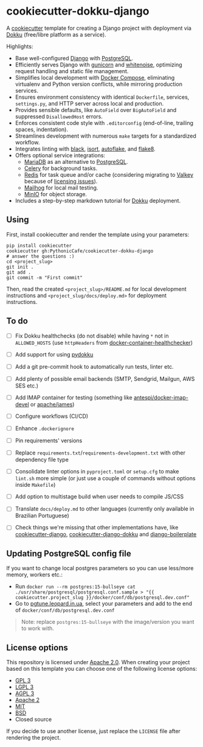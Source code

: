 # cookiecutter-dokku-django

A [cookiecutter](https://cookiecutter.readthedocs.io/) template for creating a Django project with deployment via
[Dokku](https://dokku.com/) (free/libre platform as a service).

Highlights:

- Base well-configured [Django](https://www.djangoproject.com/) with [PostgreSQL](https://postgres.org/).
- Efficiently serves Django with [gunicorn](https://gunicorn.org/) and
  [whitenoise](https://whitenoise.readthedocs.io/), optimizing request handling and static file management.
- Simplifies local development with [Docker Compose](https://docs.docker.com/compose/), eliminating virtualenv and
  Python version conflicts, while mirroring production services.
- Ensures environment consistency with identical `Dockerfile`, services, `settings.py`, and HTTP server across local
  and production.
- Provides sensible defaults, like `AutoField` over `BigAutoField` and suppressed `DisallowedHost` errors.
- Enforces consistent code style with `.editorconfig` (end-of-line, trailing spaces, indentation).
- Streamlines development with numerous `make` targets for a standardized workflow.
- Integrates linting with [black](https://black.readthedocs.io/en/stable/), [isort](https://pycqa.github.io/isort/),
  [autoflake](https://pypi.org/project/autoflake/), and [flake8](https://flake8.pycqa.org/en/latest/).
- Offers optional service integrations:
  - [MariaDB](https://mariadb.org/) as an alternative to [PostgreSQL](https://postgres.org/).
  - [Celery](https://docs.celeryq.dev/en/stable/) for background tasks.
  - [Redis](https://redis.io/) for task queue and/or cache (considering migrating to [Valkey](https://valkey.io/)
    because of [licensing
issues](https://arstechnica.com/information-technology/2024/04/redis-license-change-and-forking-are-a-mess-that-everybody-can-feel-bad-about/)).
  - [Mailhog](https://github.com/mailhog/MailHog) for local mail testing.
  - [MinIO](https://min.io/) for object storage.
- Includes a step-by-step markdown tutorial for [Dokku](https://dokku.com/) deployment.

## Using

First, install cookiecutter and render the template using your parameters:

```shell
pip install cookiecutter
cookiecutter gh:PythonicCafe/cookiecutter-dokku-django
# answer the questions :)
cd <project_slug>
git init .
git add .
git commit -m "First commit"
```

Then, read the created `<project_slug>/README.md` for local development instructions and
`<project_slug/docs/deploy.md>` for deployment instructions.


## To do

- [ ] Fix Dokku healthchecks (do not disable) while having `*` not in `ALLOWED_HOSTS` (use `httpHeaders` from
  [docker-container-healthchecker](https://github.com/dokku/docker-container-healthchecker))
- [ ] Add support for using [pydokku](https://github.com/PythonicCafe/pydokku/)
- [ ] Add a git pre-commit hook to automatically run tests, linter etc.
- [ ] Add plenty of possible email backends (SMTP, Sendgrid, Mailgun, AWS SES etc.)
- [ ] Add IMAP container for testing (something like
  [antespi/docker-imap-devel](https://github.com/antespi/docker-imap-devel) or
  [apache/james](https://hub.docker.com/r/apache/james))
- [ ] Configure workflows (CI/CD)
- [ ] Enhance `.dockerignore`
- [ ] Pin requirements' versions
- [ ] Replace `requirements.txt`/`requirements-development.txt` with other dependency file type
- [ ] Consolidate linter options in `pyproject.toml` or `setup.cfg` to make `lint.sh` more simple (or just use a couple
  of commands without options inside `Makefile`)
- [ ] Add option to multistage build when user needs to compile JS/CSS
- [ ] Translate `docs/deploy.md` to other languages (currently only available in Brazilian Portuguese)
- [ ] Check things we're missing that other implementations have, like
  [cookiecutter-django](https://cookiecutter-django.readthedocs.io/en/latest/),
  [cookiecutter-django-dokku](https://github.com/OpenUpSA/cookiecutter-django-dokku) and
  [django-boilerplate](https://github.com/HBNetwork/django-boilerplate)


## Updating PostgreSQL config file

If you want to change local postgres parameters so you can use less/more memory, workers etc.:

- Run `docker run --rm postgres:15-bullseye cat ./usr/share/postgresql/postgresql.conf.sample > "{{ cookiecutter.project_slug }}/docker/conf/db/postgresql.dev.conf"`
- Go to [pgtune.leopard.in.ua](https://pgtune.leopard.in.ua/), select your parameters and add to the end of
  `docker/conf/db/postgresql.dev.conf`

> Note: replace `postgres:15-bullseye` with the image/version you want to work with.

## License options

This repository is licensed under [Apache 2.0](https://www.apache.org/licenses/LICENSE-2.0.txt). When creating your
project based on this template you can choose one of the following license options:

- [GPL 3](https://www.gnu.org/licenses/gpl-3.0.txt)
- [LGPL 3](https://www.gnu.org/licenses/lgpl-3.0.txt)
- [AGPL 3](https://www.gnu.org/licenses/agpl-3.0.txt)
- [Apache 2](https://www.apache.org/licenses/LICENSE-2.0.txt)
- [MIT](https://opensource.org/licenses/MIT)
- [BSD](https://directory.fsf.org/wiki/License:BSD-3-Clause)
- Closed source

If you decide to use another license, just replace the `LICENSE` file after rendering the project.
